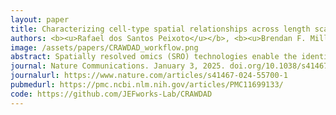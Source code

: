 ```yaml
---
layout: paper
title: Characterizing cell-type spatial relationships across length scales in spatially resolved omics data
authors: <b><u>Rafael dos Santos Peixoto</u></b>, <b><u>Brendan F. Miller</u></b>, Maigan A. Brusko, <b><u>Gohta Aihara</u></b>, <b><u>Lyla Atta</u></b>, <b><u>Manjari Anant</u></b>, Mark A. Atikinson, Todd M. Brusko, Clive H. Wasserdall, <b>Jean Fan^</b>
image: /assets/papers/CRAWDAD_workflow.png
abstract: Spatially resolved omics (SRO) technologies enable the identification of cell types while preserving their organization within tissues. Application of such technologies offers the opportunity to delineate cell-type spatial relationships, particularly across different length scales, and enhance our understanding of tissue organization and function. To quantify such multi-scale cell-type spatial relationships, we present CRAWDAD, Cell-type Relationship Analysis Workflow Done Across Distances, as an open-source R package. To demonstrate the utility of such multi-scale characterization, recapitulate expected cell-type spatial relationships, and evaluate against other cell-type spatial analyses, we apply CRAWDAD to various simulated and real SRO datasets of diverse tissues assayed by diverse SRO technologies. We further demonstrate how such multi-scale characterization enabled by CRAWDAD can be used to compare cell-type spatial relationships across multiple samples. Finally, we apply CRAWDAD to SRO datasets of the human spleen to identify consistent as well as patient and sample-specific cell-type spatial relationships. In general, we anticipate such multi-scale analysis of SRO data enabled by CRAWDAD will provide useful quantitative metrics to facilitate the identification, characterization, and comparison of cell-type spatial relationships across axes of interest.
journal: Nature Communications. January 3, 2025. doi.org/10.1038/s41467-024-55700-1
journalurl: https://www.nature.com/articles/s41467-024-55700-1
pubmedurl: https://pmc.ncbi.nlm.nih.gov/articles/PMC11699133/
code: https://github.com/JEFworks-Lab/CRAWDAD
---
```

